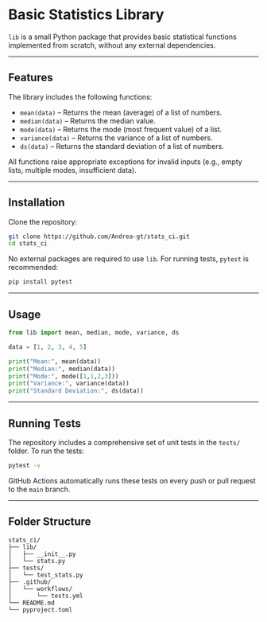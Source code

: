 # Basic Statistics Library

`lib` is a small Python package that provides basic statistical functions implemented from scratch, without any external dependencies.

---

## Features

The library includes the following functions:

- `mean(data)` – Returns the mean (average) of a list of numbers.
- `median(data)` – Returns the median value.
- `mode(data)` – Returns the mode (most frequent value) of a list.
- `variance(data)` – Returns the variance of a list of numbers.
- `ds(data)` – Returns the standard deviation of a list of numbers.

All functions raise appropriate exceptions for invalid inputs (e.g., empty lists, multiple modes, insufficient data).

---

## Installation

Clone the repository:

```bash
git clone https://github.com/Andrea-gt/stats_ci.git
cd stats_ci
````

No external packages are required to use `lib`. For running tests, `pytest` is recommended:

```bash
pip install pytest
```

---

## Usage

```python
from lib import mean, median, mode, variance, ds

data = [1, 2, 3, 4, 5]

print("Mean:", mean(data))
print("Median:", median(data))
print("Mode:", mode([1,1,2,3]))
print("Variance:", variance(data))
print("Standard Deviation:", ds(data))
```

---

## Running Tests

The repository includes a comprehensive set of unit tests in the `tests/` folder. To run the tests:

```bash
pytest -v
```

GitHub Actions automatically runs these tests on every push or pull request to the `main` branch.

---

## Folder Structure

```
stats_ci/
├── lib/
│   ├── __init__.py
│   └── stats.py
├── tests/
│   └── test_stats.py
├── .github/
│   └── workflows/
│       └── tests.yml
└── README.md
└── pyproject.toml
```
